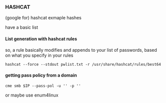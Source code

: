 ### HASHCAT

(google for) hashcat exmaple hashes

have a basic list

#### List generation with hashcat rules

so, a rule basically modifies and appends to your list of passwords, based on what you specify in your rules

`hashcat --force --stdout pwlist.txt -r /usr/share/hashcat/rules/best64`


#### getting pass policy from a domain

`cme smb $IP --pass-pol -u '' -p ''`

or maybe use enum4linux